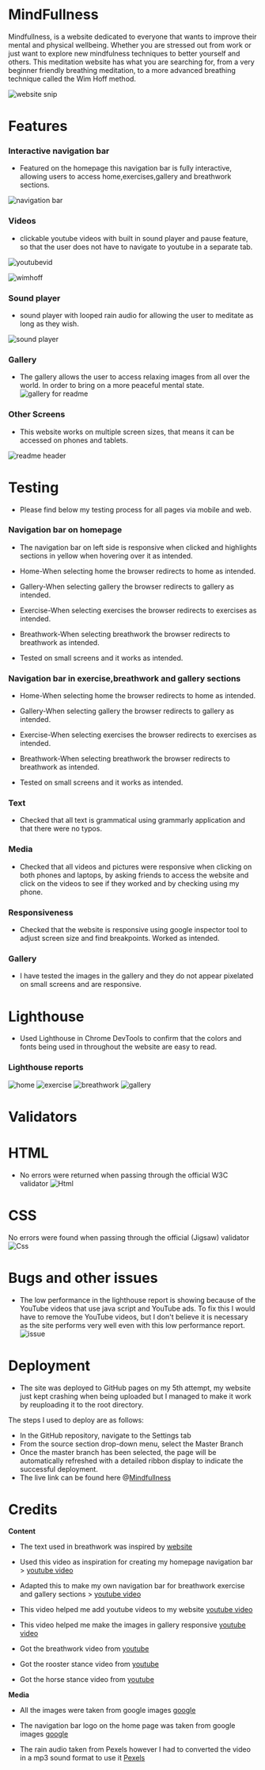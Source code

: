 # MindFullness

Mindfullness, is a website dedicated to everyone that wants to improve their mental and physical wellbeing.
Whether you are stressed out from work or just want to explore new mindfulness techniques to better yourself and others. 
This meditation website has what you are searching for, from a very beginner friendly breathing meditation,
to a more advanced breathing technique called the Wim Hoff method. 

![website snip](https://user-images.githubusercontent.com/118306742/211632252-27208df9-c891-4095-8a0a-dd05cedf30c5.PNG)


# Features

### Interactive navigation bar
 * Featured on the homepage this navigation bar is fully interactive,
 allowing users to access home,exercises,gallery and breathwork sections.
 
![navigation bar](https://user-images.githubusercontent.com/118306742/210639116-19b1d18b-bd97-4926-a61b-634ca98ab7d0.PNG)

### Videos  
* clickable youtube videos with built in sound player and pause feature,
  so that the user does not have to navigate to youtube in a separate tab.

![youtubevid](https://user-images.githubusercontent.com/118306742/211830186-9b82b2b5-b1a0-4e61-9eb9-f4bcffd7b2f7.PNG)

![wimhoff](https://user-images.githubusercontent.com/118306742/210642859-55960412-77f9-4494-b1bc-bda457e5657e.PNG)

### Sound player
* sound player with looped rain audio for allowing the user to meditate as long as they wish. 

![sound player](https://user-images.githubusercontent.com/118306742/210643873-5cc26653-c826-4c70-9b0d-7572ca24e4f5.PNG)

### Gallery
 * The gallery allows the user to access relaxing images from all over the world.
   In order to bring on a more peaceful mental state.
   ![gallery for readme](https://user-images.githubusercontent.com/118306742/210644578-56799d0a-d868-4fc2-8d73-4a9e66826c65.PNG)

### Other Screens 
* This website works on multiple screen sizes, that means it can be accessed on phones and tablets.

![readme header](https://user-images.githubusercontent.com/118306742/211646733-bdc38f62-4b7a-4aad-867c-a15be4f189e4.PNG)

# Testing

 * Please find below my testing process for all pages via mobile and web.

 ### Navigation bar on homepage
 * The navigation bar on left side is responsive when clicked and highlights sections in yellow when hovering over it as intended.

 * Home-When selecting home the browser redirects to home as intended.

 * Gallery-When selecting gallery the browser redirects to gallery as intended.

 * Exercise-When selecting exercises the browser redirects to exercises as intended.
 
 * Breathwork-When selecting breathwork the browser redirects to breathwork as intended.

 * Tested on small screens and it works as intended.

 ### Navigation bar in exercise,breathwork and gallery sections
 *  Home-When selecting home the browser redirects to home as intended.

 * Gallery-When selecting gallery the browser redirects to gallery as intended.

 * Exercise-When selecting exercises the browser redirects to exercises as intended.
 
 * Breathwork-When selecting breathwork the browser redirects to breathwork as intended.

 * Tested on small screens and it works as intended.

 ### Text
 * Checked that all text is grammatical using grammarly application and that there were no typos.
 ### Media
 * Checked that all videos and pictures were responsive when clicking on both phones and laptops, by asking friends to access the 
  website and click on the videos to see if they worked and by checking using my phone.
 ### Responsiveness
 * Checked that the website is responsive using google inspector tool to adjust screen size and find breakpoints. Worked as intended.
 ### Gallery
 * I have tested the images in the gallery and they do not appear pixelated on small screens and are responsive.
 # Lighthouse
 * Used Lighthouse in Chrome DevTools to confirm that the colors and fonts being used in throughout the website are easy to read.
 ### Lighthouse reports
      
 ![home](assets/readme-images/lighthouse-home.PNG)
 ![exercise](assets/readme-images/lighthouse-exercise.PNG)
 ![breathwork](assets/readme-images/lighthouse-wimhoff.PNG)
 ![gallery](assets/readme-images/lighthouse-gal.PNG)
 
# Validators
# HTML
* No errors were returned when passing through the official W3C validator
![Html](assets/readme-images/html.PNG)
# CSS
No errors were found when passing through the official (Jigsaw) validator
![Css](assets/readme-images/css.PNG)
 
 # Bugs and other issues
* The low performance in the lighthouse report is showing  because of the YouTube videos that use java script and YouTube ads. To fix this I would have to remove the YouTube videos, but I don't believe it is necessary as the site performs very well even with this low performance report.
![issue](assets/readme-images/bug.PNG)

# Deployment
  * The site was deployed to GitHub pages on my 5th attempt, my website just kept crashing when being uploaded but I managed to make it work by reuploading it to the root directory. 
 
 The steps I used to deploy are as follows:
 * In the GitHub repository, navigate to the Settings tab
 * From the source section drop-down menu, select the Master Branch
 * Once the master branch has been selected, the page will be automatically refreshed with a detailed ribbon display to indicate the successful deployment.
* The live link can be found here @[Mindfullness](https://gabriel5638.github.io/mindfullness-website/)


# Credits
   

**Content**
- The text used in breathwork was inspired by [website](https://www.wimhofmethod.com/practice-the-method)

- Used this video as inspiration for creating my homepage navigation bar > [youtube video](https://www.youtube.com/watch?v=oLgtucwjVII)

- Adapted this to make my own navigation bar for breathwork exercise and gallery sections > [youtube video](https://www.youtube.com/watch?v=FEmysQARWFU)

- This video helped me add youtube videos to my website [youtube video](https://www.youtube.com/watch?v=ly36kn0ug4k)

- This video helped me make the images in gallery responsive [youtube video](https://www.youtube.com/watch?v=Trw_9lisYVY)

- Got the breathwork video from [youtube](https://www.youtube.com/watch?v=0BNejY1e9ik)

- Got the rooster stance video from [youtube](https://www.youtube.com/watch?v=pG_xKR5odMk)

- Got the horse stance video from [youtube](https://www.youtube.com/watch?v=mT8FbCZOyFo)




**Media**

- All the images were taken from google images [google](https://images.google.com/)

- The navigation bar logo on the home page was taken from google images [google](https://www.google.com/search?q=ying+yang+logo+purple&tbm=isch&ved=2ahUKEwju3N-W0sL8AhWSHcAKHTCbCEYQ2-cCegQIABAA&oq=ying+yang+logo+purple&gs_lcp=CgNpbWcQAzoECAAQQzoFCAAQgAQ6CwgAEIAEELEDEIMBOggIABCABBCxAzoGCAAQBRAeOgkIABCABBAKEBg6BwgAEIAEEBg6BggAEAgQHjoECAAQHlCPC1imQ2CBRGgKcAB4AIABNIgBvwmSAQIzMpgBAKABAaoBC2d3cy13aXotaW1nwAEB&sclient=img&ei=1E7AY-6iFpK7gAawtqKwBA&bih=754&biw=1536)

- The rain audio taken from Pexels however I had to converted the video in a mp3 sound format to use it  [Pexels](https://www.pexels.com/search/videos/rain/)
